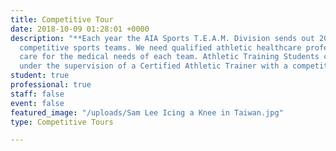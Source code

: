 ```yaml
---
title: Competitive Tour
date: 2018-10-09 01:28:01 +0000
description: "**Each year the AIA Sports T.E.A.M. Division sends out 20-25 international
  competitive sports teams. We need qualified athletic healthcare professionals to
  care for the medical needs of each team. Athletic Training Students can also travel
  under the supervision of a Certified Athletic Trainer with a competitive team.**"
student: true
professional: true
staff: false
event: false
featured_image: "/uploads/Sam Lee Icing a Knee in Taiwan.jpg"
type: Competitive Tours

---
```

